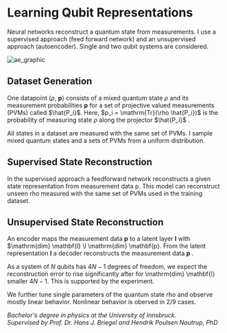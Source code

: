 # Learning Qubit Representations


Neural networks reconstruct a quantum state from measurements. I use a supervised approach (feed forward network) and an unsupervised approach (autoencoder). Single and two qubit systems are considered.

![ae_graphic](https://user-images.githubusercontent.com/61095597/175542694-52c8b2b4-9c93-4233-99b6-99a6b82e32b4.png)



## Dataset Generation

One datapoint 
($\rho$, $\mathbf{p}$)
consists of a mixed quantum state 
$\rho$ 
and its measurement probabilities 
$\mathbf{p}$
for a set of projective valued measurements (PVMs) called
$\hat{P_i}$.
Here, 
$p_i = \mathrm{Tr}(\rho \hat{P_i})$
is the probability of measuring state 
$\rho$ 
along the projector 
$\hat{P_i}$
.

All states in a dataset are measured with the same set of PVMs.
I sample mixed quantum states and a sets of PVMs from a uniform distribution. 

## Supervised State Reconstruction

In the supervised approach a feedforward network reconstructs a given state representation from measurement data p. This model can reconstruct unseen rho measured with the same set of PVMs used in the training dataset.


## Unsupervised State Reconstruction

An encoder maps the measurement data 
$\mathbf{p}$
to a latent layer 
$\mathbf{l}$ 
with 
$\mathrm{dim} \mathbf{l} \l \mathrm{dim} \mathbf{p}. 
From the latent representation
$\mathbf{l}$ 
a decoder reconstructs the measurement data 
$\mathbf{p}$ .

As a system of $N$
qubits has $4N-1$
degrees of freedom, we expect the reconstruction error to rise significantly after for \mathrm{dim} \mathbf{l}
smaller $4N -1$. 
This is supported by the experiment.

We further tune single parameters of the quantum state rho and observe mostly linear behavior. Nonlinear behavior is oberved in 2/9 cases.

*Bachelor's degree in physics at the University of Innsbruck.\
Supervised by Prof. Dr. Hans J. Briegel and Hendrik Poulsen Nautrup, PhD*

